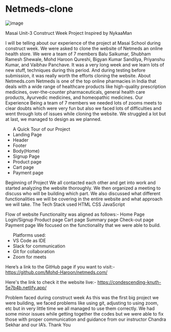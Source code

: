 # Netmeds-clone
![image](https://user-images.githubusercontent.com/99546040/171988915-404a813f-d29c-487f-a636-60551673e017.png)

<p>Masai Unit-3 Construct Week Project Inspired by NykaaMan</p>
I will be telling about our experience of the project at Masai School during construct week. We were asked to clone the website of Netmeds an online health store. We were a team of 7 members Balu Saikumar, Shubham Ramesh Shewale, Mohd Haroon Qureshi, Bigyan Kumar Sandilya, Priyanshu Kumar, and Vaibhav Panchave.
It was a very long week and we learn lots of new stuff, techniques during this period. And during testing before submission, it was really worth the efforts cloning the website.
About Netmeds.com
Netmeds is one of the top online pharmacies in India that deals with a wide range of healthcare products like high-quality prescription medicines, over-the-counter pharmaceuticals, general health care products, Ayurvedic medicines, and homeopathic medicines.
Our Experience
Being a team of 7 members we needed lots of zooms meets to clear doubts which were very fun but also we faced lots of difficulties and went through lots of issues while cloning the website. We struggled a lot but at last, we managed to design as we planned.

<ul>
A Quick Tour of our Project
  <li>Landing Page</li>
   <li>Header</li>
  <li>Footer</li>
  <li>Body(Home)</li> 
  <li>Signup Page</li>
   <li>Product page</li>
   <li>Cart page</li>
   <li>Payment page</li></ul>
<p></p>

Beginning of Project
We all contacted each other and get into work and started analyzing the website thoroughly. We then organized a meeting to discuss who will be building which part. We also discussed what different functionalities we will be covering in the entire website and what approach we will take.
The Tech Stack used
HTML
CSS
JavaScript


Flow of website
Functionality was aligned as follows:-
Home Page
Login/Signup
Product page
Cart page
Summary page
Check-out page
Payment page
We focused on the functionality that we were able to build.

<ul>Platforms used:
  <li>VS Code as IDE</li>
   <li>Slack for communication</li> 
  <li>Git for collaboration</li> 
  <li>Zoom for meets</li>
</ul>

Here’s a link to the GitHub page if you want to visit:-
https://github.com/Mohd-Haroon/netmeds.com/

Here's the link to check it the website live:-
https://condescending-knuth-5e7b4b.netlify.app/

Problem faced during construct week
As this was the first big project we were building, we faced problems like using git, adjusting to using zoom, etc but in very little time we all managed to use them correctly. We had some minor issues while getting together the codes but we were able to fix those with proper communication and guidance from our instructor Chandra Sekhar and our IA’s.
Thank You
